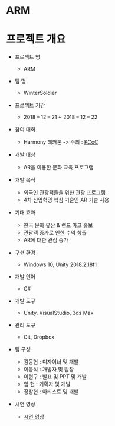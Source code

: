 ﻿# ARM

# 프로젝트 개요
- 프로젝트 명
  * ARM

- 팀 명
  * WinterSoldier

- 프로젝트 기간
  * 2018 – 12 – 21 ~ 2018 – 12 – 22

- 참여 대회
  * Harmony 해커톤 -> 주최 : [KCoC](https://kcoc.or.kr/)

- 개발 대상
  * AR을 이용한 문화 교육 프로그램

- 개발 목적
  * 외국인 관광객들을 위한 관광 프로그램
  * 4차 산업혁명 핵심 기술인 AR 기술 사용

- 기대 효과
  * 한국 문화 유산 & 랜드 마크 홍보
  * 관광객 증가로 인한 수익 창출
  * AR에 대한 관심 증가

- 구현 환경
  * Windows 10, Unity 2018.2.18f1

- 개발 언어
  * C#

- 개발 도구
  * Unity, VisualStudio, 3ds Max

- 관리 도구
  * Git, Dropbox

- 팀 구성
  * 김동현 : 디자이너 및 개발
  * 이동석 : 개발자 및 팀장
  * 이현구 : 발표 및 PPT 및 개발
  * 임  현 : 기획자 및 개발
  * 정창현 : 아티스트 및 개발

- 시연 영상
  * [시연 영상](https://github.com/HyunIm/ARM/blob/master/Doc/Hackathon/%EC%8B%9C%EC%97%B0%20%EC%98%81%EC%83%81.mp4)